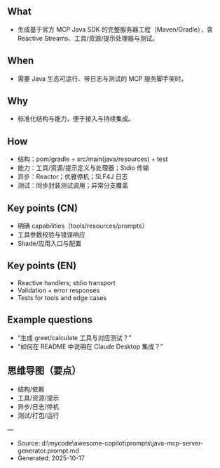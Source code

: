## What
- 生成基于官方 MCP Java SDK 的完整服务器工程（Maven/Gradle），含 Reactive Streams、工具/资源/提示处理器与测试。

## When
- 需要 Java 生态可运行、带日志与测试的 MCP 服务脚手架时。

## Why
- 标准化结构与能力，便于接入与持续集成。

## How
- 结构：pom/gradle + src/main(java/resources) + test
- 能力：工具/资源/提示定义与处理器；Stdio 传输
- 异步：Reactor；优雅停机；SLF4J 日志
- 测试：同步封装测试调用；异常分支覆盖

## Key points (CN)
- 明确 capabilities（tools/resources/prompts）
- 工具参数校验与错误响应
- Shade/应用入口与配置

## Key points (EN)
- Reactive handlers; stdio transport
- Validation + error responses
- Tests for tools and edge cases

## Example questions
- “生成 greet/calculate 工具与对应测试？”
- “如何在 README 中说明在 Claude Desktop 集成？”

## 思维导图（要点）
- 结构/依赖
- 工具/资源/提示
- 异步/日志/停机
- 测试/打包/运行

—
- Source: d:\mycode\awesome-copilot\prompts\java-mcp-server-generator.prompt.md
- Generated: 2025-10-17
